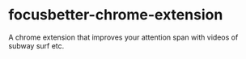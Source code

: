 # focusbetter-chrome-extension
A chrome extension that improves your attention span with videos of subway surf etc.

